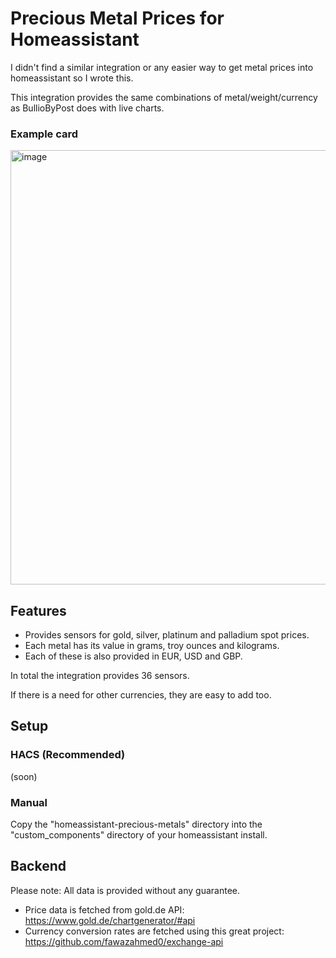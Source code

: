 # Precious Metal Prices for Homeassistant

I didn't find a similar integration or any easier way to get metal prices into homeassistant so I wrote this. 

This integration provides the same combinations of metal/weight/currency as BullioByPost does with live charts.

### Example card
<img width="524" height="695" alt="image" src="https://github.com/user-attachments/assets/8a0d3a30-d087-4fb4-9baa-30fe16af3688" />


## Features

- Provides sensors for gold, silver, platinum and palladium spot prices.
- Each metal has its value in grams, troy ounces and kilograms.
- Each of these is also provided in EUR, USD and GBP.

In total the integration provides 36 sensors.

If there is a need for other currencies, they are easy to add too.

## Setup

### HACS (Recommended)

(soon)

### Manual

Copy the "homeassistant-precious-metals" directory into the "custom_components" directory of your homeassistant install.

## Backend

Please note: All data is provided without any guarantee.

- Price data is fetched from gold.de API: https://www.gold.de/chartgenerator/#api
- Currency conversion rates are fetched using this great project: https://github.com/fawazahmed0/exchange-api
